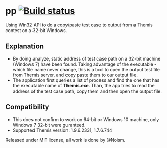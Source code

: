 # pp [![Build status](https://ci.appveyor.com/api/projects/status/s7jwvj5a45xsdtvy/branch/master?svg=true)](https://ci.appveyor.com/project/bentokun/pp/branch/master)

Using Win32 API to do a copy/paste test case to output from a Themis contest on a 32-bit Windows.

## Explanation
- By doing analyze, static address of test case path on a 32-bit machine (Windows 7) have been found. Taking advantage of the executable - which
file name never change, this is a tool to open the output test file from Themis server, and copy paste them to our output file.
- The application first queries a list of process and find the one that has the executable name of **Themis.exe**. Than, the app tries to read the address
of the test case path, copy them and then open the output file.

## Compatibility
- This does not confirm to work on 64-bit or Windows 10 machine, only Windows 7 32-bit were guranteed.
- Supported Themis version: 1.9.6.2331, 1.7.6.744

Released under MIT license, all work is done by @Noism.
